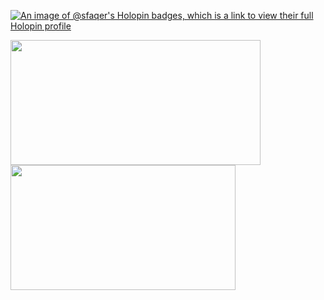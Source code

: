 [![An image of @sfaqer's Holopin badges, which is a link to view their full Holopin profile](https://holopin.me/sfaqer)](https://holopin.io/@sfaqer)

<a href="https://github.com/sfaqer">
  <picture>
  <source
    srcset="https://github-readme-stats.vercel.app/api?username=sfaqer&locale=ru&include_all_commits=true&show_icons=true&hide_border=true&theme=dark"
    media="(prefers-color-scheme: dark)"
  />
  <source
    srcset="https://github-readme-stats.vercel.app/api?username=sfaqer&locale=ru&include_all_commits=true&show_icons=true&hide_border=true"
    media="(prefers-color-scheme: light), (prefers-color-scheme: no-preference)"
  />
  <img height=200 width=400 align="center" src="https://github-readme-stats.vercel.app/api?username=sfaqer&locale=ru&include_all_commits=true&show_icons=true&hide_border=true" />
  </picture>
  <picture>
  <source
    srcset="https://github-readme-stats.vercel.app/api/top-langs?username=sfaqer&layout=compact&langs_count=8&locale=en&hide_border=true&theme=dark"
    media="(prefers-color-scheme: dark)"
  />
  <source
    srcset="https://github-readme-stats.vercel.app/api/top-langs?username=sfaqer&layout=compact&langs_count=8&locale=en&hide_border=true"
    media="(prefers-color-scheme: light), (prefers-color-scheme: no-preference)"
  />
  <img height=200 width=360 align="center" src="https://github-readme-stats.vercel.app/api/top-langs?username=sfaqer&layout=compact&langs_count=8&locale=en&hide_border=true" />
  </picture>
</a>

<!--
**sfaqer/sfaqer** is a ✨ _special_ ✨ repository because its `README.md` (this file) appears on your GitHub profile.

Here are some ideas to get you started:

- 🔭 I’m currently working on ...
- 🌱 I’m currently learning ...
- 👯 I’m looking to collaborate on ...
- 🤔 I’m looking for help with ...
- 💬 Ask me about ...
- 📫 How to reach me: ...
- 😄 Pronouns: ...
- ⚡ Fun fact: ...
-->
